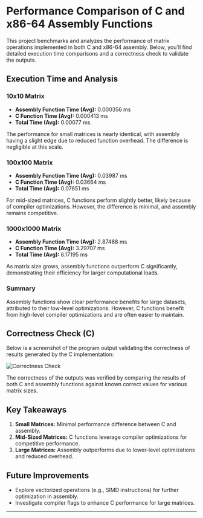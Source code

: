 # Performance Comparison of C and x86-64 Assembly Functions

This project benchmarks and analyzes the performance of matrix operations implemented in both C and x86-64 assembly. Below, you'll find detailed execution time comparisons and a correctness check to validate the outputs.

## Execution Time and Analysis

### 10x10 Matrix
- **Assembly Function Time (Avg):** 0.000356 ms  
- **C Function Time (Avg):** 0.000413 ms  
- **Total Time (Avg):** 0.00077 ms  

The performance for small matrices is nearly identical, with assembly having a slight edge due to reduced function overhead. The difference is negligible at this scale.

### 100x100 Matrix
- **Assembly Function Time (Avg):** 0.03987 ms  
- **C Function Time (Avg):** 0.03664 ms  
- **Total Time (Avg):** 0.07651 ms  

For mid-sized matrices, C functions perform slightly better, likely because of compiler optimizations. However, the difference is minimal, and assembly remains competitive.

### 1000x1000 Matrix
- **Assembly Function Time (Avg):** 2.87488 ms  
- **C Function Time (Avg):** 3.29707 ms  
- **Total Time (Avg):** 6.17195 ms  

As matrix size grows, assembly functions outperform C significantly, demonstrating their efficiency for larger computational loads.

### Summary
Assembly functions show clear performance benefits for large datasets, attributed to their low-level optimizations. However, C functions benefit from high-level compiler optimizations and are often easier to maintain.

## Correctness Check (C)

Below is a screenshot of the program output validating the correctness of results generated by the C implementation:

![Correctness Check](path_to_your_screenshot.png)

The correctness of the outputs was verified by comparing the results of both C and assembly functions against known correct values for various matrix sizes.

## Key Takeaways
1. **Small Matrices:** Minimal performance difference between C and assembly.  
2. **Mid-Sized Matrices:** C functions leverage compiler optimizations for competitive performance.  
3. **Large Matrices:** Assembly outperforms due to lower-level optimizations and reduced overhead.  

## Future Improvements
- Explore vectorized operations (e.g., SIMD instructions) for further optimization in assembly.
- Investigate compiler flags to enhance C performance for large matrices.

---